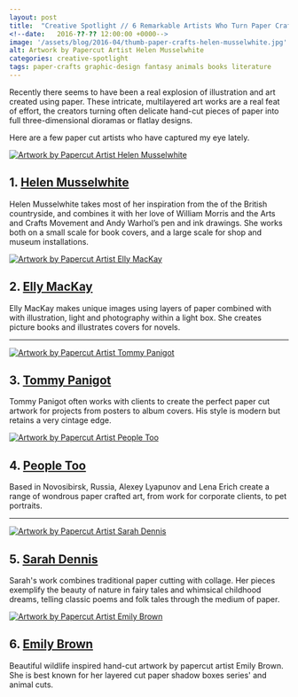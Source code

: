 ```yaml
---
layout: post
title:  "Creative Spotlight // 6 Remarkable Artists Who Turn Paper Crafts into Art"
<!--date:   2016-??-?? 12:00:00 +0000-->
image: '/assets/blog/2016-04/thumb-paper-crafts-helen-musselwhite.jpg'
alt: Artwork by Papercut Artist Helen Musselwhite
categories: creative-spotlight
tags: paper-crafts graphic-design fantasy animals books literature
---
```


<p class="intro">Recently there seems to have been a real explosion of illustration and art created using paper. These intricate, multilayered art works are a real feat of effort, the creators turning often delicate hand-cut pieces of paper into full three-dimensional dioramas or flatlay designs.</p>

Here are a few paper cut artists who have captured my eye lately.

<div class="row">
	<div class="col-md-6">
		<a href="http://www.helenmusselwhite.co.uk" title="Website of Papercut Artist Helen Musselwhite"><img src="/assets/blog/2016-04/paper-crafts-helen-musselwhite.jpg" alt="Artwork by Papercut Artist Helen Musselwhite" title="Artwork by Papercut Artist Helen Musselwhite"></a>
		<h2>1. <a href="http://www.helenmusselwhite.co.uk" title="Website of Papercut Artist Helen Musselwhite">Helen Musselwhite</a></h2>
		<p>Helen Musselwhite takes most of her inspiration from the of the British countryside, and combines it with her love of William Morris and the Arts and Crafts Movement and Andy Warhol’s pen and ink drawings. She works both on a small scale for book covers, and a large scale for shop and museum installations.</p>
	</div>
	<div class="col-md-6">
		<a href="http://www.ellymackay.com" title="Website of Papercut Artist Elly MacKay"><img src="/assets/blog/2016-04/paper-crafts-elly-mackay.jpg" alt="Artwork by Papercut Artist Elly MacKay" title="Artwork by Papercut Artist Elly MacKay"></a>
		<h2>2. <a href="http://www.ellymackay.com" title="Website of Papercut Artist Elly MacKay">Elly MacKay</a></h2>
		<p>Elly MacKay makes unique images using layers of paper combined with with illustration, light and photography within a light box. She creates picture books and illustrates covers for novels.</p>
	</div>
</div>

* * *

<div class="row">
	<div class="col-md-6">
		<a href="http://www.notheftwork.com" title="Website of Papercut Artist Tommy Panigot"><img src="/assets/blog/2016-04/paper-crafts-notheftwork.jpg" alt="Artwork by Papercut Artist Tommy Panigot" title="Artwork by Papercut Artist Tommy Panigot"></a>
		<h2>3. <a href="http://www.notheftwork.com" title="Website of Papercut Artist Tommy Panigot">Tommy Panigot</a></h2>
		<p>Tommy Panigot often works with clients to create the perfect paper cut artwork for projects from posters to album covers. His style is modern but retains a very cintage edge.</p>
	</div>
	<div class="col-md-6">
		<a href="https://www.behance.net/peopletoo" title="Website of Papercut Artist People Too"><img src="/assets/blog/2016-04/paper-crafts-peopletoo.jpg" alt="Artwork by Papercut Artist People Too" title="Artwork by Papercut Artist People Too"></a>
		<h2>4. <a href="https://www.behance.net/peopletoo" title="Website of Papercut Artist People Too">People Too</a></h2>
		<p>Based in Novosibirsk, Russia, Alexey Lyapunov and Lena Erich create a range of wondrous paper crafted art, from work for corporate clients, to pet portraits.</p>
	</div>
</div>

* * *

<div class="row">
	<div class="col-md-6">
		<a href="http://www.sarah-dennis.co.uk/" title="Website of Papercut Artist Sarah Dennis"><img src="/assets/blog/2016-04/paper-crafts-sarah-dennis.jpg" alt="Artwork by Papercut Artist Sarah Dennis" title="Artwork by Papercut Artist Sarah Dennis"></a>
		<h2>5. <a href="http://www.sarah-dennis.co.uk/" title="Website of Papercut Artist Sarah Dennis">Sarah Dennis</a></h2>
		<p>Sarah's work combines traditional paper cutting with collage. Her pieces exemplify the beauty of nature in fairy tales and whimsical childhood dreams, telling classic poems and folk tales through the medium of paper.</p>
	</div>
	<div class="col-md-6">
		<a href="http://www.birdmafia.com/" title="Website of Papercut Artist Emily Brown"><img src="/assets/blog/2016-04/paper-crafts-emily-brown.jpg" alt="Artwork by Papercut Artist Emily Brown" title="Artwork by Papercut Artist Emily Brown"></a>
		<h2>6. <a href="http://www.birdmafia.com/" title="Website of Papercut Artist Emily Brown">Emily Brown</a></h2>
		<p>Beautiful wildlife inspired hand-cut artwork by papercut artist Emily Brown. She is best known for her layered cut paper shadow boxes series' and animal cuts.</p>
	</div>
</div>